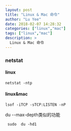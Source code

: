 ```yaml
---
layout: post
title: "Linux & Mac 命令"
author: "Lu Yee"
date: 2018-02-07 14:28:32
categories: ["linux","mac"]
tags: ["linux","mac"]
description: >
  Linux & Mac 命令
---
```


### netstat

#### linux

```
netstat -ntp
```
#### linux&mac

```
lsof -iTCP -sTCP:LISTEN -nP
```
du --max-depth类似的功能

```
 sudo  du -hd1
```
